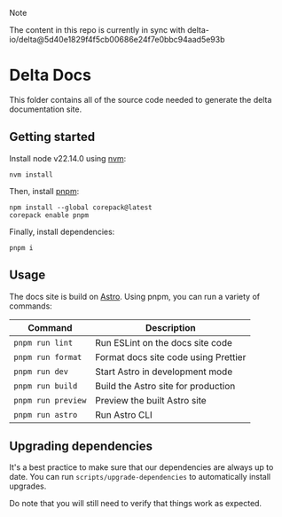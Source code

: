 > [!NOTE]
> The content in this repo is currently in sync with delta-io/delta@5d40e1829f4f5cb00686e24f7e0bbc94aad5e93b

# Delta Docs

This folder contains all of the source code needed to generate the delta documentation site.

## Getting started

Install node v22.14.0 using [nvm](https://github.com/nvm-sh/nvm):

```
nvm install
```

Then, install [pnpm](https://pnpm.io/):

```
npm install --global corepack@latest
corepack enable pnpm
```

Finally, install dependencies:

```
pnpm i
```

## Usage

The docs site is build on [Astro](https://astro.build/). Using pnpm, you can run a variety of commands:

| Command            | Description                          |
| ------------------ | ------------------------------------ |
| `pnpm run lint`    | Run ESLint on the docs site code     |
| `pnpm run format`  | Format docs site code using Prettier |
| `pnpm run dev`     | Start Astro in development mode      |
| `pnpm run build`   | Build the Astro site for production  |
| `pnpm run preview` | Preview the built Astro site         |
| `pnpm run astro`   | Run Astro CLI                        |

## Upgrading dependencies

It's a best practice to make sure that our dependencies are always up to date. You can run `scripts/upgrade-dependencies` to automatically install upgrades.

Do note that you will still need to verify that things work as expected.
